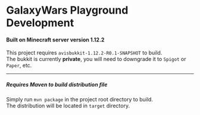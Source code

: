 # GalaxyWars Playground Development

#### Built on Minecraft server version 1.12.2

This project requires `avisbukkit-1.12.2-R0.1-SNAPSHOT` to build.<br>
The bukkit is currently **private**, you will need to downgrade it to `Spigot` or `Paper`, etc.

<hr>

##### Requires Maven to build distribution file
Simply run `mvn package` in the project root directory to build.<br>
The distribution will be located in `target` directory.